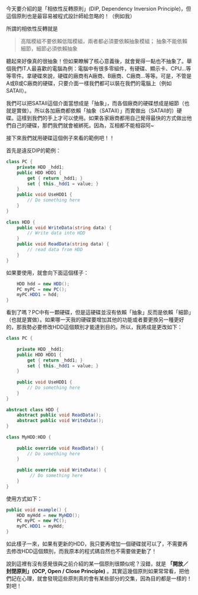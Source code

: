 今天要介紹的是「相依性反轉原則」(DIP, Dependency Inversion Principle)，但這個原則也是最容易被程式設計師給忽略的！（例如我）
  
所謂的相依性反轉就是
  
 > 高階模組不要依賴低階模組，兩者都必須要依賴抽象模組；
 > 抽象不能依賴細節，細節必須依賴抽象
   
聽起來好像真的很抽象！但如果瞭解了核心意義後，就會覺得一點也不抽象了。舉個我們IT人最喜歡的電腦為例：電腦中有很多零組件，有硬碟、顯示卡、CPU…等等零件。拿硬碟來說，硬碟的廠商有A廠商、B廠商、C廠商…等等。可是，不管是A或B或C廠商的硬碟，只要介面一樣我們都可以裝在我們的電腦上（例如SATAII）。
  
我們可以把SATAII這個介面當想成是「抽象」，而各個廠商的硬碟想成是細節（也就是實做）。所以各加廠商都依賴「抽象（SATAII）」而實做出（SATAII的）硬碟。這樣到我們的手上才可以使用。如果各家廠商都用自己覺得最快的方式做出他們自己的硬碟，那們我們就會被綁死。因為，互相都不能相容阿~
  
接下來我們就用硬碟這個例子來看的範例吧！！
  
首先是違反DIP的範例：

```c#
class PC {      
    private HDD _hdd1;  
    public HDD HDD1 {   
        get { return _hdd1; }   
        set { this._hdd1 = value; }   
    }      
    public void UseHDD1 {  
        // Do something here  
    }  
}  
  
class HDD {  
    public void WriteData(string data) {  
        // Write data into HDD  
    }  
    public void ReadData(string data) {  
        // read data from HDD  
    }  
}  
```
  
如果要使用，就會向下面這個樣子：

```c#
    HDD hdd = new HDD();  
    PC myPC = new PC();  
    myPC.HDD1 = hdd;  
}  
```
  
看到了嗎？PC中有一顆硬碟，但是這硬碟並沒有依賴「抽象」反而是依賴「細節」（也就是實做）。如果哪一天我的硬碟要增加其他的功能或者要更換另一種更好的，那我勢必要修改HDD這個類別才能達到目的。所以，我將成是更改如下：

```c#
class PC {  
  
    private HDD _hdd1;  
    public HDD HDD1 {  
        get { return _hdd1; }  
        set { this._hdd1 = value; }  
    }  
  
    public void UseHDD1 {  
        // Do something here  
    }  
}  
  
abstract class HDD {  
    abstract public void ReadData();  
    abstract public void WriteData();  
}  
  
class MyHDD:HDD {  
  
    public override void ReadData() {  
        // Do something here  
    }  
  
    public override void WriteData() {  
         // Do something here  
    }  
}  
```
  
使用方式如下：  

```c#
public void example() {  
    HDD myHdd = new MyHDD();  
    PC myPC = new PC();  
    myPC.HDD1 = myHdd;  
}  
```
  
如此樣子一來，如果有更新的HDD，我只要再增加一個硬碟就可以了，不需要再去修改HDD這個類別，而我原本的程式碼自然也不需要做更動了！
  
說到這裡有沒有感覺很與之前介紹的某一個原則很類似呢？沒錯，就是 **「開放／封閉原則」(OCP, Open / Close Principle)** 。其實這幾個原則如果常常看，把他們記在心理，就會發現這些原則真的會有某些部分的交集，因為目的都是一樣的！對吧！

